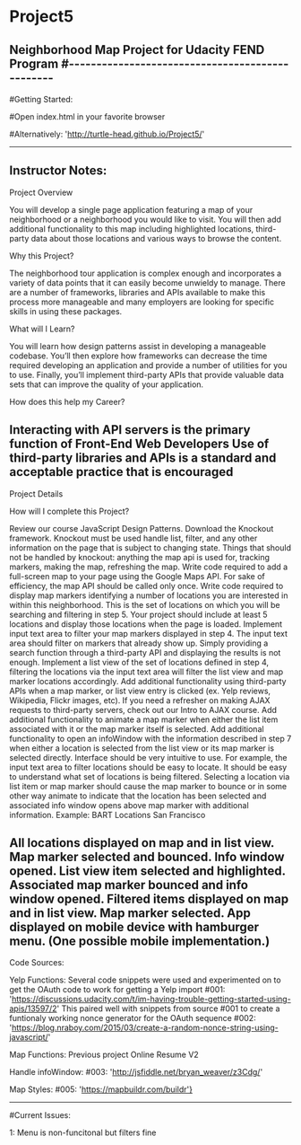 # Project5
Neighborhood Map Project for Udacity FEND Program
#------------------------------------------------
----------------------------------------
#Getting Started:

#Open index.html in your favorite browser

#Alternatively:
'http://turtle-head.github.io/Project5/'

----------------------------------------
Instructor Notes:
----------------------------------------
Project Overview

You will develop a single page application featuring a map of your neighborhood or a neighborhood you would like to visit. You will then add additional functionality to this map including highlighted locations, third-party data about those locations and various ways to browse the content.

Why this Project?

The neighborhood tour application is complex enough and incorporates a variety of data points that it can easily become unwieldy to manage. There are a number of frameworks, libraries and APIs available to make this process more manageable and many employers are looking for specific skills in using these packages.

What will I Learn?

You will learn how design patterns assist in developing a manageable codebase. You’ll then explore how frameworks can decrease the time required developing an application and provide a number of utilities for you to use. Finally, you’ll implement third-party APIs that provide valuable data sets that can improve the quality of your application.

How does this help my Career?

Interacting with API servers is the primary function of Front-End Web Developers
Use of third-party libraries and APIs is a standard and acceptable practice that is encouraged
-----------------------------------------
Project Details

How will I complete this Project?

Review our course JavaScript Design Patterns.
Download the Knockout framework. Knockout must be used handle list, filter, and any other information on the page that is subject to changing state. Things that should not be handled by knockout: anything the map api is used for, tracking markers, making the map, refreshing the map.
Write code required to add a full-screen map to your page using the Google Maps API. For sake of efficiency, the map API should be called only once.
Write code required to display map markers identifying a number of locations you are interested in within this neighborhood. This is the set of locations on which you will be searching and filtering in step 5. Your project should include at least 5 locations and display those locations when the page is loaded.
Implement input text area to filter your map markers displayed in step 4. The input text area should filter on markers that already show up. Simply providing a search function through a third-party API and displaying the results is not enough.
Implement a list view of the set of locations defined in step 4, filtering the locations via the input text area will filter the list view and map marker locations accordingly.
Add additional functionality using third-party APIs when a map marker, or list view entry is clicked (ex. Yelp reviews, Wikipedia, Flickr images, etc). If you need a refresher on making AJAX requests to third-party servers, check out our Intro to AJAX course.
Add additional functionality to animate a map marker when either the list item associated with it or the map marker itself is selected.
Add additional functionality to open an infoWindow with the information described in step 7 when either a location is selected from the list view or its map marker is selected directly.
Interface should be very intuitive to use. For example, the input text area to filter locations should be easy to locate. It should be easy to understand what set of locations is being filtered. Selecting a location via list item or map marker should cause the map marker to bounce or in some other way animate to indicate that the location has been selected and associated info window opens above map marker with additional information.
Example: BART Locations San Francisco

All locations displayed on map and in list view. Map marker selected and bounced. Info window opened.
List view item selected and highlighted. Associated map marker bounced and info window opened.
Filtered items displayed on map and in list view. Map marker selected.
App displayed on mobile device with hamburger menu. (One possible mobile implementation.)
-----------------------------------------

Code Sources:

Yelp Functions: Several code snippets were used and experimented on to get the OAuth code to work for getting a Yelp import
#001: 'https://discussions.udacity.com/t/im-having-trouble-getting-started-using-apis/13597/2'
This paired well with snippets from source #001 to create a funtionaly working nonce generator for the OAuth sequence
#002: 'https://blog.nraboy.com/2015/03/create-a-random-nonce-string-using-javascript/'


Map Functions:
Previous project Online Resume V2

Handle infoWindow:
#003: 'http://jsfiddle.net/bryan_weaver/z3Cdg/'

Map Styles:
#005: 'https://mapbuildr.com/buildr'}





----------------------------------------
#Current Issues:

1: Menu is non-funcitonal but filters fine
